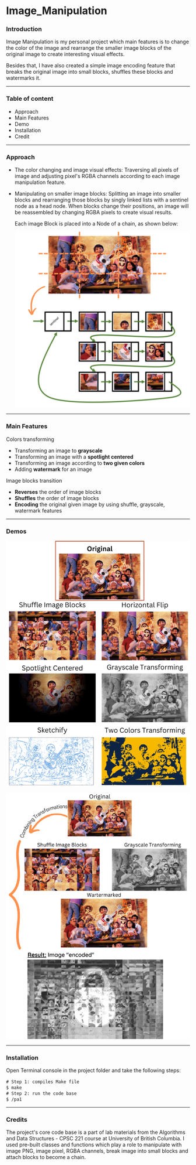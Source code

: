 # Image_Manipulation

### Introduction

Image Manipulation is my personal project which main features is to change the color of the image and rearrange the smaller image blocks of the original image to create interesting visual effects.

Besides that, I have also created a simple image encoding feature that breaks the original image into small blocks, shuffles these blocks and watermarks it.

---

### Table of content

* Approach
* Main Features
* Demo
* Installation
* Credit

---

### Approach

* The color changing and image visual effects: Traversing all pixels of image and adjusting pixel's RGBA channels according to each image manipulation feature.
* Manipulating on smaller image blocks: Splitting an image into smaller blocks and rearranging those blocks by singly linked lists with a sentinel node as a head node. When blocks change their positions, an image will be reassembled by changing RGBA pixels to create visual results.

  Each image Block is placed into a Node of a chain, as shown below:

  ![1667381625776](image/README/1667381625776.png)

---

### Main Features

Colors transforming

* Transforming an image to **grayscale**
* Transforming an image with a **spotlight centered**
* Transforming an image according to **two given colors**
* Adding **watermark** for an image

Image blocks transition

* **Reverses** the order of image blocks
* **Shuffles** the order of image blocks
* **Encoding** the original given image by using shuffle, grayscale, watermark features

---

### Demos

![1667380736294](image/README/1667380736294.png)

![1667380747194](image/README/1667380747194.png)

---

### Installation

Open Terminal console in the project folder and take the following steps:

```
# Step 1: compiles Make file
$ make
# Step 2: run the code base
$ /pa1
```

---

### Credits

The project's core code base is a part of lab materials from the Algorithms and Data Structures - CPSC 221 course at University of British Columbia. I used pre-built classes and functions which play a role to manipulate with image PNG, image pixel, RGBA channels, break image into small blocks and attach blocks to become a chain.
